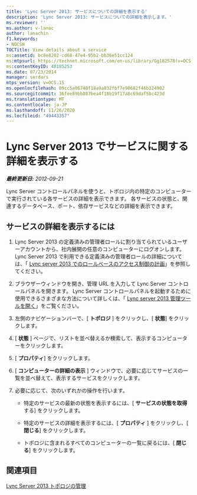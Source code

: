 ```yaml
---
title: 'Lync Server 2013: サービスについての詳細を表示する'
description: 'Lync Server 2013: サービスについての詳細を表示します。'
ms.reviewer: ''
ms.author: v-lanac
author: lanachin
f1.keywords:
- NOCSH
TOCTitle: View details about a service
ms:assetid: bc8e8202-cd68-47e4-95b2-bb36e51cc124
ms:mtpsurl: https://technet.microsoft.com/en-us/library/Gg182578(v=OCS.15)
ms:contentKeyID: 48185253
ms.date: 07/23/2014
manager: serdars
mtps_version: v=OCS.15
ms.openlocfilehash: 09cc5a86748f18a9a032fbf7e90682f46b324902
ms.sourcegitcommit: 36fee89bb887bea4f18b19f17a8c69daf5bc423d
ms.translationtype: MT
ms.contentlocale: ja-JP
ms.lasthandoff: 11/26/2020
ms.locfileid: "49443357"
---
```

# <a name="view-details-about-a-service-in-lync-server-2013"></a>Lync Server 2013 でサービスに関する詳細を表示する

<div data-xmlns="http://www.w3.org/1999/xhtml">

<div class="topic" data-xmlns="http://www.w3.org/1999/xhtml" data-msxsl="urn:schemas-microsoft-com:xslt" data-cs="https://msdn.microsoft.com/">

<div data-asp="https://msdn2.microsoft.com/asp">



</div>

<div id="mainSection">

<div id="mainBody">

<span> </span>

_**最終更新日:** 2012-09-21_

Lync Server コントロールパネルを使うと、トポロジ内の特定のコンピューターで実行されている各サービスの詳細を表示できます。 各サービスの状態と、関連するデータベース、ポート、依存サービスなどの詳細を表示できます。

<div>

## <a name="to-view-details-for-a-service"></a>サービスの詳細を表示するには

1.  Lync Server 2013 の定義済みの管理者ロールに割り当てられているユーザーアカウントから、社内展開の任意のコンピューターにログオンします。 Lync Server 2013 で利用できる定義済みの管理者ロールの詳細については、「 [Lync server 2013 でのロールベースのアクセス制御の計画](lync-server-2013-planning-for-role-based-access-control.md)」を参照してください。

2.  ブラウザーウィンドウを開き、管理 URL を入力して Lync Server コントロールパネルを開きます。 Lync Server コントロールパネルを起動するために使用できるさまざまな方法について詳しくは、「 [Lync server 2013 管理ツールを開く](lync-server-2013-open-lync-server-administrative-tools.md)」をご覧ください。

3.  左側のナビゲーションバーで、[ **トポロジ** ] をクリックし、[ **状態**] をクリックします。

4.  [ **状態** ] ページで、リストを並べ替えるか検索して、表示するコンピューターをクリックします。

5.  [ **プロパティ**] をクリックします。

6.  [ **コンピューターの詳細の表示** ] ウィンドウで、必要に応じてサービスの一覧を並べ替えて、表示するサービスをクリックします。

7.  必要に応じて、次のいずれかの操作を行います。
    
      - 特定のサービスの最新の状態を表示するには、[ **サービスの状態を取得** する] をクリックします。
    
      - 特定のサービスの詳細を表示するには、[ **プロパティ** ] をクリックし、[ **閉じる**] をクリックします。
    
      - トポロジに含まれるすべてのコンピューターの一覧に戻るには、[ **閉じる**] をクリックします。

</div>

<div>

## <a name="see-also"></a>関連項目


[Lync Server 2013 トポロジの管理](lync-server-2013-managing-the-lync-server-topology.md)  
  

</div>

</div>

<span> </span>

</div>

</div>

</div>

